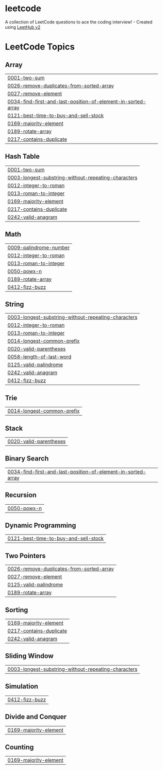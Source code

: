 # leetcode
A collection of LeetCode questions to ace the coding interview! - Created using [LeetHub v2](https://github.com/arunbhardwaj/LeetHub-2.0)

<!---LeetCode Topics Start-->
# LeetCode Topics
## Array
|  |
| ------- |
| [0001-two-sum](https://github.com/dimasaryamurdiyan/leetcode/tree/master/0001-two-sum) |
| [0026-remove-duplicates-from-sorted-array](https://github.com/dimasaryamurdiyan/leetcode/tree/master/0026-remove-duplicates-from-sorted-array) |
| [0027-remove-element](https://github.com/dimasaryamurdiyan/leetcode/tree/master/0027-remove-element) |
| [0034-find-first-and-last-position-of-element-in-sorted-array](https://github.com/dimasaryamurdiyan/leetcode/tree/master/0034-find-first-and-last-position-of-element-in-sorted-array) |
| [0121-best-time-to-buy-and-sell-stock](https://github.com/dimasaryamurdiyan/leetcode/tree/master/0121-best-time-to-buy-and-sell-stock) |
| [0169-majority-element](https://github.com/dimasaryamurdiyan/leetcode/tree/master/0169-majority-element) |
| [0189-rotate-array](https://github.com/dimasaryamurdiyan/leetcode/tree/master/0189-rotate-array) |
| [0217-contains-duplicate](https://github.com/dimasaryamurdiyan/leetcode/tree/master/0217-contains-duplicate) |
## Hash Table
|  |
| ------- |
| [0001-two-sum](https://github.com/dimasaryamurdiyan/leetcode/tree/master/0001-two-sum) |
| [0003-longest-substring-without-repeating-characters](https://github.com/dimasaryamurdiyan/leetcode/tree/master/0003-longest-substring-without-repeating-characters) |
| [0012-integer-to-roman](https://github.com/dimasaryamurdiyan/leetcode/tree/master/0012-integer-to-roman) |
| [0013-roman-to-integer](https://github.com/dimasaryamurdiyan/leetcode/tree/master/0013-roman-to-integer) |
| [0169-majority-element](https://github.com/dimasaryamurdiyan/leetcode/tree/master/0169-majority-element) |
| [0217-contains-duplicate](https://github.com/dimasaryamurdiyan/leetcode/tree/master/0217-contains-duplicate) |
| [0242-valid-anagram](https://github.com/dimasaryamurdiyan/leetcode/tree/master/0242-valid-anagram) |
## Math
|  |
| ------- |
| [0009-palindrome-number](https://github.com/dimasaryamurdiyan/leetcode/tree/master/0009-palindrome-number) |
| [0012-integer-to-roman](https://github.com/dimasaryamurdiyan/leetcode/tree/master/0012-integer-to-roman) |
| [0013-roman-to-integer](https://github.com/dimasaryamurdiyan/leetcode/tree/master/0013-roman-to-integer) |
| [0050-powx-n](https://github.com/dimasaryamurdiyan/leetcode/tree/master/0050-powx-n) |
| [0189-rotate-array](https://github.com/dimasaryamurdiyan/leetcode/tree/master/0189-rotate-array) |
| [0412-fizz-buzz](https://github.com/dimasaryamurdiyan/leetcode/tree/master/0412-fizz-buzz) |
## String
|  |
| ------- |
| [0003-longest-substring-without-repeating-characters](https://github.com/dimasaryamurdiyan/leetcode/tree/master/0003-longest-substring-without-repeating-characters) |
| [0012-integer-to-roman](https://github.com/dimasaryamurdiyan/leetcode/tree/master/0012-integer-to-roman) |
| [0013-roman-to-integer](https://github.com/dimasaryamurdiyan/leetcode/tree/master/0013-roman-to-integer) |
| [0014-longest-common-prefix](https://github.com/dimasaryamurdiyan/leetcode/tree/master/0014-longest-common-prefix) |
| [0020-valid-parentheses](https://github.com/dimasaryamurdiyan/leetcode/tree/master/0020-valid-parentheses) |
| [0058-length-of-last-word](https://github.com/dimasaryamurdiyan/leetcode/tree/master/0058-length-of-last-word) |
| [0125-valid-palindrome](https://github.com/dimasaryamurdiyan/leetcode/tree/master/0125-valid-palindrome) |
| [0242-valid-anagram](https://github.com/dimasaryamurdiyan/leetcode/tree/master/0242-valid-anagram) |
| [0412-fizz-buzz](https://github.com/dimasaryamurdiyan/leetcode/tree/master/0412-fizz-buzz) |
## Trie
|  |
| ------- |
| [0014-longest-common-prefix](https://github.com/dimasaryamurdiyan/leetcode/tree/master/0014-longest-common-prefix) |
## Stack
|  |
| ------- |
| [0020-valid-parentheses](https://github.com/dimasaryamurdiyan/leetcode/tree/master/0020-valid-parentheses) |
## Binary Search
|  |
| ------- |
| [0034-find-first-and-last-position-of-element-in-sorted-array](https://github.com/dimasaryamurdiyan/leetcode/tree/master/0034-find-first-and-last-position-of-element-in-sorted-array) |
## Recursion
|  |
| ------- |
| [0050-powx-n](https://github.com/dimasaryamurdiyan/leetcode/tree/master/0050-powx-n) |
## Dynamic Programming
|  |
| ------- |
| [0121-best-time-to-buy-and-sell-stock](https://github.com/dimasaryamurdiyan/leetcode/tree/master/0121-best-time-to-buy-and-sell-stock) |
## Two Pointers
|  |
| ------- |
| [0026-remove-duplicates-from-sorted-array](https://github.com/dimasaryamurdiyan/leetcode/tree/master/0026-remove-duplicates-from-sorted-array) |
| [0027-remove-element](https://github.com/dimasaryamurdiyan/leetcode/tree/master/0027-remove-element) |
| [0125-valid-palindrome](https://github.com/dimasaryamurdiyan/leetcode/tree/master/0125-valid-palindrome) |
| [0189-rotate-array](https://github.com/dimasaryamurdiyan/leetcode/tree/master/0189-rotate-array) |
## Sorting
|  |
| ------- |
| [0169-majority-element](https://github.com/dimasaryamurdiyan/leetcode/tree/master/0169-majority-element) |
| [0217-contains-duplicate](https://github.com/dimasaryamurdiyan/leetcode/tree/master/0217-contains-duplicate) |
| [0242-valid-anagram](https://github.com/dimasaryamurdiyan/leetcode/tree/master/0242-valid-anagram) |
## Sliding Window
|  |
| ------- |
| [0003-longest-substring-without-repeating-characters](https://github.com/dimasaryamurdiyan/leetcode/tree/master/0003-longest-substring-without-repeating-characters) |
## Simulation
|  |
| ------- |
| [0412-fizz-buzz](https://github.com/dimasaryamurdiyan/leetcode/tree/master/0412-fizz-buzz) |
## Divide and Conquer
|  |
| ------- |
| [0169-majority-element](https://github.com/dimasaryamurdiyan/leetcode/tree/master/0169-majority-element) |
## Counting
|  |
| ------- |
| [0169-majority-element](https://github.com/dimasaryamurdiyan/leetcode/tree/master/0169-majority-element) |
<!---LeetCode Topics End-->